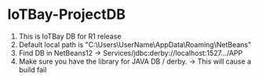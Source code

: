 # IoTBay-ProjectDB

1. This is IoTBay DB for R1 release
2. Default local path is "C:\Users\UserName\AppData\Roaming\NetBeans"
3. Find DB in NetBeans12 -> Services/jdbc:derby://localhost:1527.../APP
4. Make sure you have the library for JAVA DB / derby. -> This will cause a build fail